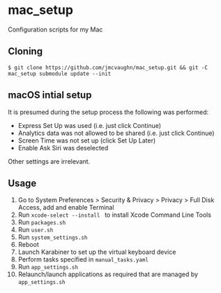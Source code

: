 # mac_setup
Configuration scripts for my Mac

## Cloning
```
$ git clone https://github.com/jmcvaughn/mac_setup.git && git -C mac_setup submodule update --init
```

## macOS intial setup
It is presumed during the setup process the following was performed:

- Express Set Up was used (i.e. just click Continue)
- Analytics data was not allowed to be shared (i.e. just click Continue)
- Screen Time was not set up (click Set Up Later)
- Enable Ask Siri was deselected

Other settings are irrelevant.

## Usage
1) Go to System Preferences > Security & Privacy > Privacy > Full Disk Access, add and enable Terminal
2) Run `xcode-select --install ` to install Xcode Command Line Tools
3) Run `packages.sh`
4) Run `user.sh`
5) Run `system_settings.sh`
6) Reboot
7) Launch Karabiner to set up the virtual keyboard device
8) Perform tasks specified in `manual_tasks.yaml`
9) Run `app_settings.sh`
10) Relaunch/launch applications as required that are managed by `app_settings.sh`

